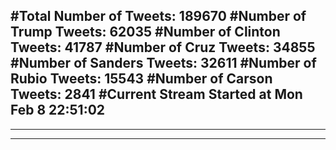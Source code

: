 #Total Number of Tweets: 189670 
#Number of Trump Tweets: 62035
#Number of Clinton Tweets: 41787
#Number of Cruz Tweets: 34855
#Number of Sanders Tweets: 32611
#Number of Rubio Tweets: 15543
#Number of Carson Tweets: 2841
#Current Stream Started at Mon Feb  8 22:51:02
---
---
---
